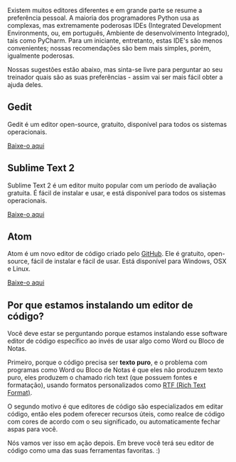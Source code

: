 Existem muitos editores diferentes e em grande parte se resume a preferência pessoal. A maioria dos programadores Python usa as complexas, mas extremamente poderosas IDEs (Integrated Development Environments, ou, em português, Ambiente de desenvolvimento Integrado), tais como PyCharm. Para um iniciante, entretanto, estas IDE's são menos convenientes; nossas recomendações são bem mais simples, porém, igualmente poderosas.

Nossas sugestões estão abaixo, mas sinta-se livre para perguntar ao seu treinador quais são as suas preferências - assim vai ser mais fácil obter a ajuda deles.

## Gedit

Gedit é um editor open-source, gratuito, disponível para todos os sistemas operacionais.

[Baixe-o aqui](https://wiki.gnome.org/Apps/Gedit#Download)

## Sublime Text 2

Sublime Text 2 é um editor muito popular com um período de avaliação gratuita. É fácil de instalar e usar, e está disponível para todos os sistemas operacionais.

[Baixe-o aqui](http://www.sublimetext.com/2)

## Atom

Atom é um novo editor de código criado pelo [GitHub](http://github.com/). Ele é gratuito, open-source, fácil de instalar e fácil de usar. Está disponível para Windows, OSX e Linux.

[Baixe-o aqui](https://atom.io/)

## Por que estamos instalando um editor de código?

Você deve estar se perguntando porque estamos instalando esse software editor de código específico ao invés de usar algo como Word ou Bloco de Notas.

Primeiro, porque o código precisa ser **texto puro**, e o problema com programas como Word ou Bloco de Notas é que eles não produzem texto puro, eles produzem o chamado rich text (que possuem fontes e formatação), usando formatos personalizados como [RTF (Rich Text Format)](https://en.wikipedia.org/wiki/Rich_Text_Format).

O segundo motivo é que editores de código são especializados em editar código, então eles podem oferecer recursos úteis, como realce de código com cores de acordo com o seu significado, ou automaticamente fechar aspas para você.

Nós vamos ver isso em ação depois. Em breve você terá seu editor de código como uma das suas ferramentas favoritas. :)
